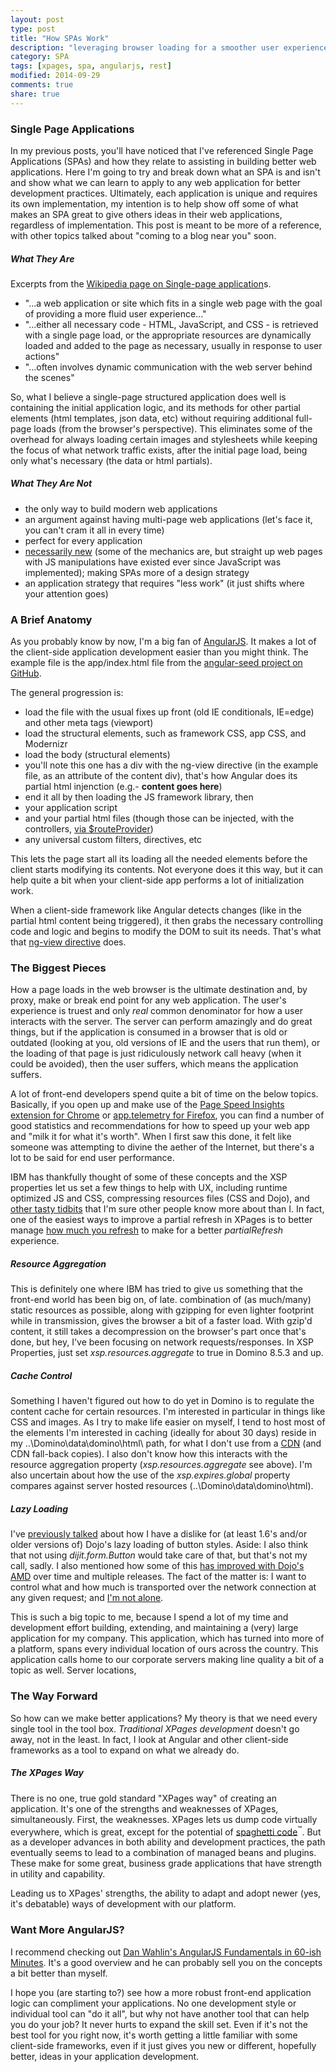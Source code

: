 ```yaml
---
layout: post
type: post
title: "How SPAs Work"
description: "leveraging browser loading for a smoother user experience"
category: SPA
tags: [xpages, spa, angularjs, rest]
modified: 2014-09-29
comments: true
share: true
---
```


### Single Page Applications
In my previous posts, you'll have noticed that I've referenced Single Page Applications (SPAs) and how they relate to assisting in building better web applications. Here I'm going to try and break down what an SPA is and isn't and show what we can learn to apply to any web application for better development practices. Ultimately, each application is unique and requires its own implementation, my intention is to help show off some of what makes an SPA great to give others ideas in their web applications, regardless of implementation. This post is meant to be more of a reference, with other topics talked about "coming to a blog near you" soon.

##### What They Are
Excerpts from the <a href="http://en.wikipedia.org/wiki/Single-page_application">Wikipedia page on Single-page application</a>s.

* "...a web application or site which fits in a single web page with the goal of providing a more fluid user experience..."
* "...either all necessary code - HTML, JavaScript, and CSS - is retrieved with a single page load, or the appropriate resources are dynamically loaded and added to the page as necessary, usually in response to user actions"
* "...often involves dynamic communication with the web server behind the scenes"

So, what I believe a single-page structured application does well is containing the initial application logic, and its methods for other partial elements (html templates, json data, etc) without requiring additional full-page loads (from the browser's perspective). This eliminates some of the overhead for always loading certain images and stylesheets while keeping the focus of what network traffic exists, after the initial page load, being only what's necessary (the data or html partials).

##### What They Are Not
* the only way to build modern web applications
* an argument against having multi-page web applications (let's face it, you can't cram it all in every time)
* perfect for every application
* <a href="{{ site.url }}/xpages/rest-is-best/#comment-1609384268">necessarily new</a> (some of the mechanics are, but straight up web pages with JS manipulations have existed ever since JavaScript was implemented); making SPAs more of a design strategy
* an application strategy that requires "less work" (it just shifts where your attention goes)

### A Brief Anatomy
As you probably know by now, I'm a big fan of <a href="http://angularjs.org/">AngularJS</a>. It makes a lot of the client-side application development easier than you might think. The example file is the app/index.html file from the <a href="http://github.com/angular/angular-seed">angular-seed project on GitHub</a>.

<script src="http://gist-it.sudarmuthu.com/github/angular/angular-seed/blob/master/app/index.html"></script>

The general progression is:

* load the file with the usual fixes up front (old IE conditionals, IE=edge) and other meta tags (viewport)
* load the structural elements, such as framework CSS, app CSS, and Modernizr
* load the body (structural elements)
* you'll note this one has a div with the ng-view directive (in the example file, as an attribute of the content div), that's how Angular does its partial html injenction (e.g.- **content goes here**)
* end it all by then loading the JS framework library, then
* your application script
* and your partial html files (though those can be injected, with the controllers, <a href="http://docs.angularjs.org/api/ngRoute/provider/$routeProvider">via $routeProvider</a>)
* any universal custom filters, directives, etc

This lets the page start all its loading all the needed elements before the client starts modifying its contents. Not everyone does it this way, but it can help quite a bit when your client-side app performs a lot of initialization work.

When a client-side framework like Angular detects changes (like in the partial html content being triggered), it then grabs the necessary controlling code and logic and begins to modify the DOM to suit its needs. That's what that <a href="//docs.angularjs.org/api/ngRoute/directive/ngView">ng-view directive</a> does.

### The Biggest Pieces
How a page loads in the web browser is the ultimate destination and, by proxy, make or break end point for any web application. The user's experience is truest and only _real_ common denominator for how a user interacts with the server. The server can perform amazingly and do great things, but if the application is consumed in a browser that is old or outdated (looking at you, old versions of IE and the users that run them), or the loading of that page is just ridiculously network call heavy (when it could be avoided), then the user suffers, which means the application suffers.

A lot of front-end developers spend quite a bit of time on the below topics. Basically, if you open up and make use of the <a href="//chrome.google.com/webstore/detail/pagespeed-insights-by-goo/gplegfbjlmmehdoakndmohflojccocli?hl=en">Page Speed Insights extension for Chrome</a> or <a href="//addons.mozilla.org/en-US/firefox/addon/apptelemetry/">app.telemetry for Firefox</a>, you can find a number of good statistics and recommendations for how to speed up your web app and "milk it for what it's worth". When I first saw this done, it felt like someone was attempting to divine the aether of the Internet, but there's a lot to be said for end user performance.

IBM has thankfully thought of some of these concepts and the XSP properties let us set a few things to help with UX, including runtime optimized JS and CSS, compressing resources files (CSS and Dojo), and <a href="//per.lausten.dk/blog/2012/02/xpages-2-very-easy-performance-optimization-tricks.html">other tasty tidbits</a> that I'm sure other people know more about than I. In fact, one of the easiest ways to improve a partial refresh in XPages is to better manage <a href="//hasselba.ch/blog/?p=1389">how much you refresh</a> to make for a better _partialRefresh_ experience.

##### Resource Aggregation
This is definitely one where IBM has tried to give us something that the front-end world has been big on, of late.  combination of (as much/many) static resources as possible, along with gzipping for even lighter footprint while in transmission, gives the browser a bit of a faster load. With gzip'd content, it still takes a decompression on the browser's part once that's done, but hey, I've been focusing on network requests/responses. In XSP Properties, just set _xsp.resources.aggregate_ to true in Domino 8.5.3 and up.

##### Cache Control
Something I haven't figured out how to do yet in Domino is to regulate the content cache for certain resources. I'm interested in particular in things like CSS and images. As I try to make life easier on myself, I tend to host most of the elements I'm interested in caching (ideally for about 30 days) reside in my ..\Domino\data\domino\html\ path, for what I don't use from a <a href="//en.wikipedia.org/wiki/Content_delivery_network">CDN</a> (and CDN fall-back copies). I also don't know how this interacts with the resource aggregation property (_xsp.resources.aggregate_ see above). I'm also uncertain about how the use of the _xsp.expires.global_ property compares against server hosted resources (..\Domino\data\domino\html\).

##### Lazy Loading
I've <a href="{{ site.url }}/xpages/rest-is-best/#rest-is-lean">previously talked</a> about how I have a dislike for (at least 1.6's and/or older versions of) Dojo's lazy loading of button styles. Aside: I also think that not using _dijit.form.Button_ would take care of that, but that's not my call, sadly. I also mentioned how some of this <a href="{{ site.url }}/xpages/rest-is-best/#comment-1605659445">has improved with Dojo's AMD</a> over time and multiple releases. The fact of the matter is: I want to control what and how much is transported over the network connection at any given request; and <a href="{{ site.url }}/xpages/rest-is-best/#comment-1599645245">I'm not alone</a>.

This is such a big topic to me, because I spend a lot of my time and development effort building, extending, and maintaining a (very) large application for my company. This application, which has turned into more of a platform, spans every individual location of ours across the country. This application calls home to our corporate servers making line quality a bit of a topic as well. Server locations, 

### The Way Forward
So how can we make better applications? My theory is that we need every single tool in the tool box. _Traditional XPages development_ doesn't go away, not in the least. In fact, I look at Angular and other client-side frameworks as a tool to expand on what we already do.

##### The XPages Way
There is no one, true gold standard "XPages way" of creating an application. It's one of the strengths and weaknesses of XPages, simultaneously. First, the weaknesses. XPages lets us dump code virtually everywhere, which is great, except for the potential of <a href="{{ site.url }}/xpages/unraveling-the-mvc-mysteries/#stop-using-your-xpage-for-application-logic">spaghetti code</a><sup>&#8482;</sup>. But as a developer advances in both ability and development practices, the path eventually seems to lead to a combination of managed beans and plugins. These make for some great, business grade applications that have strength in utility and capability.

Leading us to XPages' strengths, the ability to adapt and adopt newer (yes, it's debatable) ways of development with our platform. 


### Want More AngularJS?
I recommend checking out <a href="http://www.youtube.com/watch?v=i9MHigUZKEM">Dan Wahlin's AngularJS Fundamentals in 60-ish Minutes</a>. It's a good overview and he can probably sell you on the concepts a bit better than myself.

I hope you (are starting to?) see how a more robust front-end application logic can compliment your applications. No one development style or individual tool can "do it all", but why not have another tool that can help you do your job? It never hurts to expand the skill set. Even if it's not the best tool for you right now, it's worth getting a little familiar with some client-side frameworks, even if it just gives you new or different, hopefully better, ideas in your application development.